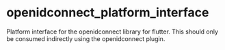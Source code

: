 # openidconnect_platform_interface

Platform interface for the openidconnect library for flutter. This should only be consumed indirectly using the openidconnect plugin.

